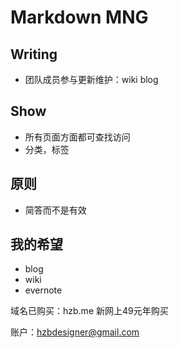 # Markdown MNG

## Writing

- 团队成员参与更新维护：wiki blog


## Show

- 所有页面方面都可查找访问
- 分类，标签


## 原则

- 简答而不是有效



## 我的希望

- blog
- wiki
- evernote


域名已购买：hzb.me  新网上49元年购买

账户：hzbdesigner@gmail.com






